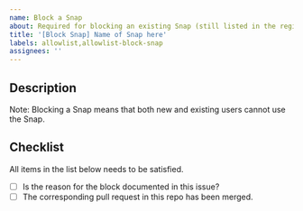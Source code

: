 ```yaml
---
name: Block a Snap
about: Required for blocking an existing Snap (still listed in the registry but not accessible)
title: '[Block Snap] Name of Snap here'
labels: allowlist,allowlist-block-snap
assignees: ''
---
```


## Description

Note: Blocking a Snap means that both new and existing users cannot use the Snap.

## Checklist

All items in the list below needs to be satisfied.

- [ ] Is the reason for the block documented in this issue?
- [ ] The corresponding pull request in this repo has been merged.

